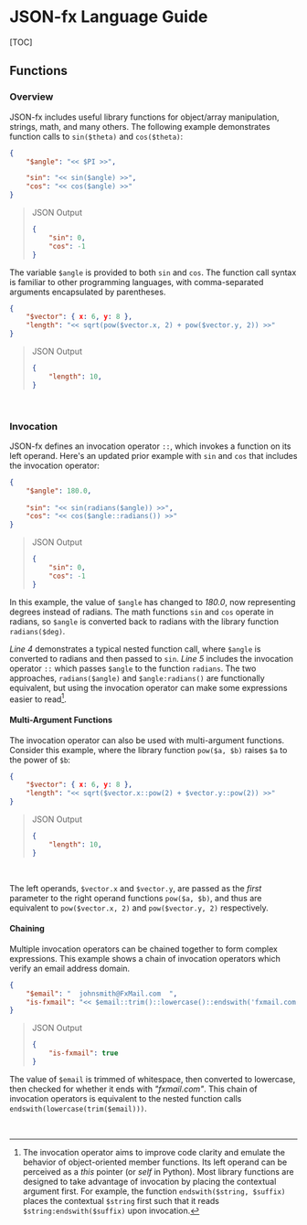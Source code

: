 # JSON-fx Language Guide

[TOC]

## Functions

### Overview

JSON-fx includes useful library functions for object/array manipulation, strings, math, and many others. The following example demonstrates function calls to `sin($theta)` and `cos($theta)`:

```json
{
    "$angle": "<< $PI >>",

    "sin": "<< sin($angle) >>",
    "cos": "<< cos($angle) >>"
}
```
> JSON Output
> ```json
> {
>     "sin": 0,
>     "cos": -1
> }
> ```

The variable `$angle` is provided to both `sin` and `cos`. The function call syntax is familiar to other programming languages, with comma-separated arguments encapsulated by parentheses.

```json
{
    "$vector": { x: 6, y: 8 },
    "length": "<< sqrt(pow($vector.x, 2) + pow($vector.y, 2)) >>"    
}
```
> JSON Output
> ```json
> {
>     "length": 10,
> }
> ```

<br/>

### Invocation

JSON-fx defines an invocation operator `::`, which invokes a function on its left operand. Here's an updated prior example with `sin` and `cos` that includes the invocation operator:

```json
{
    "$angle": 180.0,
    
    "sin": "<< sin(radians($angle)) >>",
    "cos": "<< cos($angle::radians()) >>"
}
```
> JSON Output
> ```json
> {
>     "sin": 0,
>     "cos": -1
> }
> ```

In this example, the value of `$angle` has changed to *180.0*, now representing degrees instead of radians. The math functions `sin` and `cos` operate in radians, so `$angle` is converted back to radians with the library function `radians($deg)`.

*Line 4* demonstrates a typical nested function call, where `$angle` is converted to radians and then passed to `sin`. *Line 5* includes the invocation operator `::` which passes `$angle` to the function `radians`. The two approaches, `radians($angle)` and `$angle:radians()` are functionally equivalent, but using the invocation operator can make some expressions easier to read[^1].

#### Multi-Argument Functions

The invocation operator can also be used with multi-argument functions. Consider this example, where the library function `pow($a, $b)` raises `$a` to the power of `$b`:

```json
{
    "$vector": { x: 6, y: 8 },
    "length": "<< sqrt($vector.x::pow(2) + $vector.y::pow(2)) >>"
}
```

> JSON Output
> ```json
> {
>     "length": 10,
> }
> ```

<br/>

The left operands, `$vector.x` and `$vector.y`, are passed as the *first* parameter to the right operand functions `pow($a, $b)`, and thus are equivalent to `pow($vector.x, 2)` and `pow($vector.y, 2)` respectively.

#### Chaining

Multiple invocation operators can be chained together to form complex expressions. This example shows a chain of invocation operators which verify an email address domain.

```json
{
    "$email": "  johnsmith@FxMail.com  ",
    "is-fxmail": "<< $email::trim()::lowercase()::endswith('fxmail.com') >>"
}
```
> JSON Output
> ```json
> {
>     "is-fxmail": true
> }
> ```

The value of `$email` is trimmed of whitespace, then converted to lowercase, then checked for whether it ends with *"fxmail.com"*. This chain of invocation operators is equivalent to the nested function calls `endswith(lowercase(trim($email)))`.

<br/>

[^1]: The invocation operator aims to improve code clarity and emulate the behavior of object-oriented member functions. Its left operand can be perceived as a *this* pointer (or *self* in Python). Most library functions are designed to take advantage of invocation by placing the contextual argument first. For example, the function `endswith($string, $suffix)` places the contextual `$string` first such that it reads `$string:endswith($suffix)` upon invocation.
